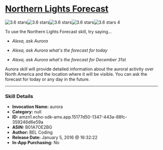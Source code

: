 # [Northern Lights Forecast](http://alexa.amazon.com/#skills/amzn1.echo-sdk-ams.app.15177d50-1347-443a-88fc-359246d6e59a)
![3.6 stars](../../images/ic_star_black_18dp_1x.png)![3.6 stars](../../images/ic_star_black_18dp_1x.png)![3.6 stars](../../images/ic_star_black_18dp_1x.png)![3.6 stars](../../images/ic_star_half_black_18dp_1x.png)![3.6 stars](../../images/ic_star_border_black_18dp_1x.png) 4

To use the Northern Lights Forecast skill, try saying...

* *Alexa, ask Aurora*

* *Alexa, ask Aurora what's the forecast for today*

* *Alexa, ask Aurora what's the forecast for December 31st*

Aurora skill will provide detailed information about the auroral activity over North America and the location where it will be visible. You can ask the forecast for today or any day in the future.

***

### Skill Details

* **Invocation Name:** aurora
* **Category:** null
* **ID:** amzn1.echo-sdk-ams.app.15177d50-1347-443a-88fc-359246d6e59a
* **ASIN:** B01A7OE2BG
* **Author:** BEL Coding
* **Release Date:** January 5, 2016 @ 16:32:22
* **In-App Purchasing:** No
